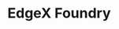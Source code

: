 ---
image:
  featured: 'true'
  path: /assets/images/projects/edgex-foundry.png
permalink: /engineering/projects/edgex-foundry/
project_link_name: edgex-foundry
project_url: https://www.edgexfoundry.org/
statsAvailable: 'false'
title: EdgeX Foundry
---